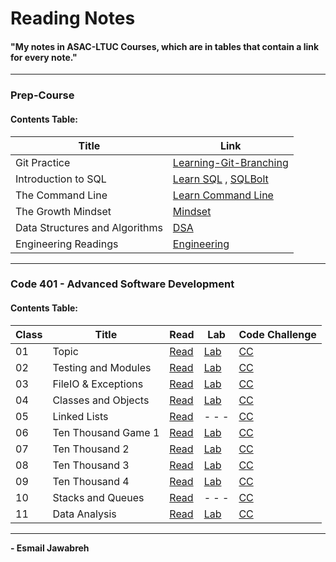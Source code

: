 # Reading Notes
#### "My notes in ASAC-LTUC Courses, which are in tables that contain a link for every note."

---

### Prep-Course
#### Contents Table:

| Title               | Link                                                                                                    |
| ----------------    | ----------------------------------------------------                                                    |
| Git Practice        | [Learning-Git-Branching](https://github.com/Esmail-Jawabreh/Learning-Git-Branching#42-juggling-commits) |
| Introduction to SQL | [Learn SQL](./PrepCourse/Sql.MD) , [SQLBolt](https://github.com/Esmail-Jawabreh/SQL-Bolt)               |
| The Command Line    | [Learn Command Line](./PrepCourse/Terminal.MD)                                                          |
| The Growth Mindset  | [Mindset](./PrepCourse/Mindset.md)                                                                      |
| Data Structures and Algorithms | [DSA](./PrepCourse/DSA.MD)                                                                   |
| Engineering Readings | [Engineering](./PrepCourse/Engineering.MD)                                                             |

---

### Code 401 - Advanced Software Development
#### Contents Table:

|   Class  | Title               |     Read                               | Lab                                                            | Code Challenge                                                                                               | 
|    ---   |  ---                | ------------------                     | ---                                                            |    ---                                                                                                       |
|    01    | Topic               | [Read](./ReadClasses/Read-Class-01.md) | [Lab](https://github.com/Esmail-Jawabreh/snakes-cafe)          | [CC](https://github.com/Esmail-Jawabreh/data-structures-and-algorithms/tree/main/CC/reverseArray)         |
|    02    | Testing and Modules | [Read](./ReadClasses/Read-Class-02.md) | [Lab](https://github.com/Esmail-Jawabreh/math-series)          | [CC](https://github.com/Esmail-Jawabreh/data-structures-and-algorithms/tree/main/CC/arrayInsertShift)     |
|    03    | FileIO & Exceptions | [Read](./ReadClasses/Read-Class-03.md) | [Lab](https://github.com/Esmail-Jawabreh/madlib-cli)           | [CC](https://github.com/Esmail-Jawabreh/data-structures-and-algorithms/tree/main/CC/arrayBinarySearch)    |
|    04    | Classes and Objects | [Read](./ReadClasses/Read-Class-04.md) | [Lab](https://github.com/Esmail-Jawabreh/pythonic-garage-band) | [CC](https://github.com/Esmail-Jawabreh/data-structures-and-algorithms/tree/main/CC/Mock_Interviews/CC04) |
|    05    | Linked Lists        | [Read](./ReadClasses/Read-Class-05.md) | - - -                                                          | [CC](https://github.com/Esmail-Jawabreh/data-structures-and-algorithms/tree/main/CC/linkedLists)          |
|    06    | Ten Thousand Game 1 | [Read](./ReadClasses/Read-Class-06.md) | [Lab](https://github.com/Esmail-Jawabreh/ten-thousand)         | [CC](https://github.com/Esmail-Jawabreh/data-structures-and-algorithms/tree/main/CC/linkedLists)          |
|    07    | Ten Thousand 2      | [Read](./ReadClasses/Read-Class-07.md) | [Lab](https://github.com/Esmail-Jawabreh/ten-thousand)         | [CC](https://github.com/Esmail-Jawabreh/data-structures-and-algorithms/tree/main/CC/linkedLists)          |
|    08    | Ten Thousand 3      | [Read](./ReadClasses/Read-Class-08.md) | [Lab](https://github.com/Esmail-Jawabreh/ten-thousand)         | [CC](https://github.com/Esmail-Jawabreh/data-structures-and-algorithms/tree/main/CC/linkedLists)          |
|    09    | Ten Thousand 4      | [Read](./ReadClasses/Read-Class-09.md) | [Lab](https://github.com/Esmail-Jawabreh/ten-thousand)         | [CC](https://github.com/Esmail-Jawabreh/data-structures-and-algorithms/tree/main/CC/Mock_Interviews/CC09) |
|    10    | Stacks and Queues   | [Read](./ReadClasses/Read-Class-10.md) | - - -                                                          | [CC](https://github.com/Esmail-Jawabreh/data-structures-and-algorithms/tree/main/CC/stack_and_queue)      |
|    11    | Data Analysis       | [Read](./ReadClasses/Read-Class-11.md) | [Lab](https://github.com/Esmail-Jawabreh/1980-ChessBoard)      | [CC](https://github.com/Esmail-Jawabreh/data-structures-and-algorithms/tree/main/CC/stack_and_queue)      |

--- 

**- Esmail Jawabreh**